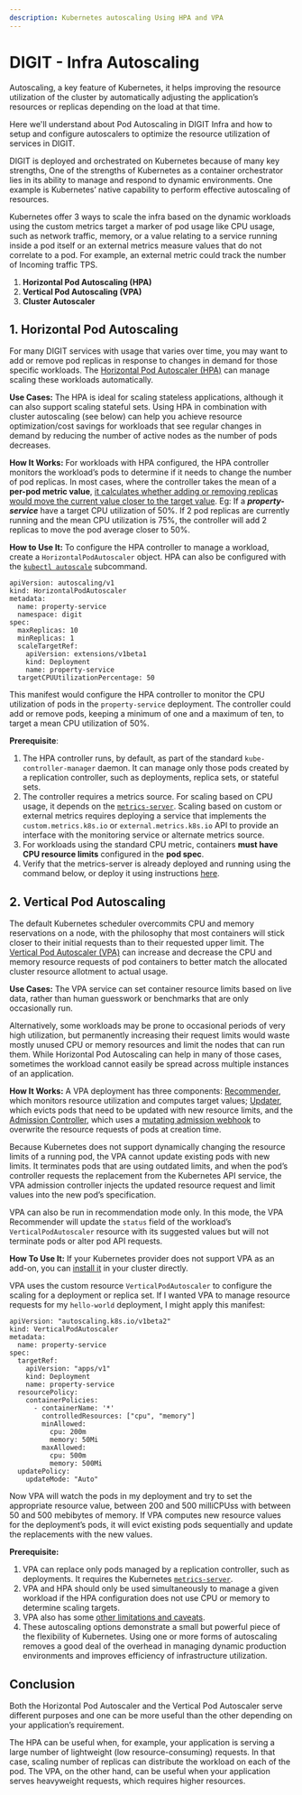 ```yaml
---
description: Kubernetes autoscaling Using HPA and VPA
---
```


# DIGIT - Infra Autoscaling

Autoscaling, a key feature of Kubernetes, it helps improving the resource utilization of the cluster by automatically adjusting the application’s resources or replicas depending on the load at that time.

Here we'll understand about Pod Autoscaling in DIGIT Infra and how to setup and configure autoscalers to optimize the resource utilization of services in DIGIT.

DIGIT is deployed and orchestrated on Kubernetes because of many key strengths, One of the strengths of Kubernetes as a container orchestrator lies in its ability to manage and respond to dynamic environments. One example is Kubernetes’ native capability to perform effective autoscaling of resources. 

Kubernetes offer 3 ways to scale the infra based on the dynamic workloads using the custom metrics target a marker of pod usage like CPU usage, such as network traffic, memory, or a value relating to a service running inside a pod itself or an external metrics measure values that do not correlate to a pod. For example, an external metric could track the number of Incoming traffic TPS.

1. **Horizontal Pod Autoscaling \(HPA\)**
2. **Vertical Pod Autoscaling \(VPA\)**
3. **Cluster Autoscaler**

## 1. **Horizontal Pod Autoscaling**

For many DIGIT services with usage that varies over time, you may want to add or remove pod replicas in response to changes in demand for those specific workloads. The [Horizontal Pod Autoscaler \(HPA\)](https://kubernetes.io/docs/tasks/run-application/horizontal-pod-autoscale/) can manage scaling these workloads automatically.

**Use Cases:** The HPA is ideal for scaling stateless applications, although it can also support scaling stateful sets. Using HPA in combination with cluster autoscaling \(see below\) can help you achieve resource optimization/cost savings for workloads that see regular changes in demand by reducing the number of active nodes as the number of pods decreases.

**How It Works:** For workloads with HPA configured, the HPA controller monitors the workload’s pods to determine if it needs to change the number of pod replicas. In most cases, where the controller takes the mean of a **per-pod metric value**, [it calculates whether adding or removing replicas would move the current value closer to the target value](https://kubernetes.io/docs/tasks/run-application/horizontal-pod-autoscale/#algorithm-details). Eg: If a  _**property-service**_ have a target CPU utilization of 50%. If 2 pod replicas are currently running and the mean CPU utilization is 75%, the controller will add 2 replicas to move the pod average closer to 50%.

**How to Use It:**  To configure the HPA controller to manage a workload, create a `HorizontalPodAutoscaler` object. HPA can also be configured with the [`kubectl autoscale`](https://kubernetes.io/docs/tasks/run-application/horizontal-pod-autoscale-walkthrough/#create-horizontal-pod-autoscaler) subcommand.

```text
apiVersion: autoscaling/v1
kind: HorizontalPodAutoscaler
metadata:
  name: property-service
  namespace: digit
spec:
  maxReplicas: 10
  minReplicas: 1
  scaleTargetRef:
    apiVersion: extensions/v1beta1
    kind: Deployment
    name: property-service
  targetCPUUtilizationPercentage: 50
```

This manifest would configure the HPA controller to monitor the CPU utilization of pods in the `property-service` deployment. The controller could add or remove pods, keeping a minimum of one and a maximum of ten, to target a mean CPU utilization of 50%.

**Prerequisite**: 

1. The HPA controller runs, by default, as part of the standard `kube-controller-manager` daemon. It can manage only those pods created by a replication controller, such as deployments, replica sets, or stateful sets.
2. The controller requires a metrics source. For scaling based on CPU usage, it depends on the [`metrics-server`](https://github.com/kubernetes-sigs/metrics-server). Scaling based on custom or external metrics requires deploying a service that implements the `custom.metrics.k8s.io` or `external.metrics.k8s.io` API to provide an interface with the monitoring service or alternate metrics source.
3. For workloads using the standard CPU metric, containers **must have CPU resource limits** configured in the **pod spec**.
4. Verify that the metrics-server is already deployed and running using the command below, or deploy it using instructions [here](https://github.com/kubernetes-sigs/metrics-server).

## 2. Vertical Pod Autoscaling

The default Kubernetes scheduler overcommits CPU and memory reservations on a node, with the philosophy that most containers will stick closer to their initial requests than to their requested upper limit. The [Vertical Pod Autoscaler \(VPA\)](https://github.com/kubernetes/autoscaler/tree/master/vertical-pod-autoscaler) can increase and decrease the CPU and memory resource requests of pod containers to better match the allocated cluster resource allotment to actual usage.

**Use Cases:** The VPA service can set container resource limits based on live data, rather than human guesswork or benchmarks that are only occasionally run.

Alternatively, some workloads may be prone to occasional periods of very high utilization, but permanently increasing their request limits would waste mostly unused CPU or memory resources and limit the nodes that can run them. While Horizontal Pod Autoscaling can help in many of those cases, sometimes the workload cannot easily be spread across multiple instances of an application.

**How It Works:** A VPA deployment has three components: [Recommender](https://github.com/kubernetes/autoscaler/blob/master/vertical-pod-autoscaler/pkg/recommender/README.md), which monitors resource utilization and computes target values; [Updater](https://github.com/kubernetes/autoscaler/blob/master/vertical-pod-autoscaler/pkg/updater/README.md), which evicts pods that need to be updated with new resource limits, and the [Admission Controller](https://github.com/kubernetes/autoscaler/blob/master/vertical-pod-autoscaler/pkg/admission-controller/README.md), which uses a [mutating admission webhook](https://kubernetes.io/docs/reference/access-authn-authz/admission-controllers/#mutatingadmissionwebhook) to overwrite the resource requests of pods at creation time.

Because Kubernetes does not support dynamically changing the resource limits of a running pod, the VPA cannot update existing pods with new limits. It terminates pods that are using outdated limits, and when the pod’s controller requests the replacement from the Kubernetes API service, the VPA admission controller injects the updated resource request and limit values into the new pod’s specification.

VPA can also be run in recommendation mode only. In this mode, the VPA Recommender will update the `status` field of the workload’s `VerticalPodAutoscaler` resource with its suggested values but will not terminate pods or alter pod API requests.

**How To Use It:** If your Kubernetes provider does not support VPA as an add-on, you can [install it](https://github.com/kubernetes/autoscaler/tree/master/vertical-pod-autoscaler#installation) in your cluster directly.

VPA uses the custom resource `VerticalPodAutoscaler` to configure the scaling for a deployment or replica set. If I wanted VPA to manage resource requests for my `hello-world` deployment, I might apply this manifest:

```text
apiVersion: "autoscaling.k8s.io/v1beta2"
kind: VerticalPodAutoscaler
metadata:
  name: property-service
spec:
  targetRef:
    apiVersion: "apps/v1"
    kind: Deployment
    name: property-service
  resourcePolicy:
    containerPolicies:
      - containerName: '*'
        controlledResources: ["cpu", "memory"]
        minAllowed:
          cpu: 200m
          memory: 50Mi
        maxAllowed:
          cpu: 500m
          memory: 500Mi
  updatePolicy:
    updateMode: "Auto"
```

Now VPA will watch the pods in my deployment and try to set the appropriate resource value, between 200 and 500 milliCPUss with between 50 and 500 mebibytes of memory. If VPA computes new resource values for the deployment’s pods, it will evict existing pods sequentially and update the replacements with the new values.

**Prerequisite:**

1. VPA can replace only pods managed by a replication controller, such as deployments. It requires the Kubernetes [`metrics-server`](https://github.com/kubernetes-sigs/metrics-server).
2. VPA and HPA should only be used simultaneously to manage a given workload if the HPA configuration does not use CPU or memory to determine scaling targets.
3. VPA also has some [other limitations and caveats](https://github.com/kubernetes/autoscaler/tree/master/vertical-pod-autoscaler#known-limitations).
4. These autoscaling options demonstrate a small but powerful piece of the flexibility of Kubernetes. Using one or more forms of autoscaling removes a good deal of the overhead in managing dynamic production environments and improves efficiency of infrastructure utilization.  



## **Conclusion**

Both the Horizontal Pod Autoscaler and the Vertical Pod Autoscaler serve different purposes and one can be more useful than the other depending on your application’s requirement.

The HPA can be useful when, for example, your application is serving a large number of lightweight \(low resource-consuming\) requests. In that case, scaling number of replicas can distribute the workload on each of the pod. The VPA, on the other hand, can be useful when your application serves heavyweight requests, which requires higher resources.



